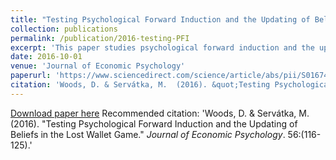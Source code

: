 ```yaml
---
title: "Testing Psychological Forward Induction and the Updating of Beliefs in the Lost Wallet Game"
collection: publications
permalink: /publication/2016-testing-PFI
excerpt: 'This paper studies psychological forward induction and the updating of beliefs in the lost wallet game (Dufwenberg & Gneezy, 2000), which is required to derive a prediction for guilt averse agents. Our experiment tests whether the second movers psychologically induct forward and update their beliefs after observing their paired first mover's decision by eliciting beliefs with different second mover knowledge of first mover decision, depending on treatment. We find that second movers do update their beliefs conditional on receiving information on the first mover’s action, supporting psychological forward induction.'
date: 2016-10-01
venue: 'Journal of Economic Psychology'
paperurl: 'https://www.sciencedirect.com/science/article/abs/pii/S0167487015300313'
citation: 'Woods, D. & Servátka, M.  (2016). &quot;Testing Psychological Forward Induction and the Updating of Beliefs in the Lost Wallet Game.&quot; <i>Journal of Economic Psychology</i>. 56:(116-125).'
---
```


[Download paper here](https://www.sciencedirect.com/science/article/abs/pii/S0167487015300313)
Recommended citation: 'Woods, D. & Servátka, M.  (2016). &quot;Testing Psychological Forward Induction and the Updating of Beliefs in the Lost Wallet Game.&quot; <i>Journal of Economic Psychology</i>. 56:(116-125).'